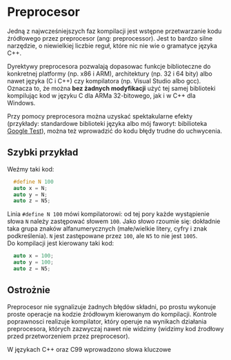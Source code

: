 # Preprocesor

Jedną z najwcześniejszych faz kompilacji jest wstępne przetwarzanie kodu źródłowego przez preprocesor \(ang: preprocessor\). Jest to bardzo silne narzędzie, o niewielkiej liczbie reguł, które nic nie wie o gramatyce języka C++.

Dyrektywy preprocesora pozwalają dopasowac funkcje biblioteczne do konkretnej platformy \(np. x86 i ARM\), architektury \(np. 32 i 64 bity\) albo nawet języka \(C i C++\) czy kompilatora \(np. Visual Studio albo gcc\). Oznacza to, że można **bez żadnych modyfikacji** użyć tej samej biblioteki kompilując kod w języku C dla ARMa 32-bitowego, jak i w C++ dla Windows.

Przy pomocy preprocesora można uzyskać spektakularne efekty \(przykłady: standardowe biblioteki języka albo mój faworyt: bibilioteka [Google Test](https://github.com/google/googletest)\), można też wprowadzić do kodu błędy trudne do uchwycenia.

## Szybki przykład

Weźmy taki kod:

```C++
  #define N 100
  auto x = N;
  auto y = N;
  auto z = N5;
```
Linia ```#define N 100``` mówi kompilatorowi: od tej pory każde wystąpienie słowa ```N``` należy zastępować słowem ```100```. Jako słowo rzoumie się: dokładnie taka grupa znaków alfanumerycznych \(małe/wielkie litery, cyfry i znak podkreślenia\). ```N``` jest zastępowane przez ```100```, ale ```N5``` to nie jest ```1005```.  
Do kompilacji jest kierowany taki kod:
```C++
  auto x = 100;
  auto y = 100;
  auto z = N5;
```

## Ostrożnie

Preprocesor nie sygnalizuje żadnych błędów składni, po prostu wykonuje proste operacje na kodzie źródłowym kierowanym do kompilacji. Kontrole poprawnosci realizuje kompilator, który operuje na wynikach działania preprocesora, których zazwyczaj nawet nie widzimy (widzimy kod źrodłowy przed przetworzeniem przez preprocesor).

W językach C++ oraz C99 wprowadzono słowa kluczowe


 













